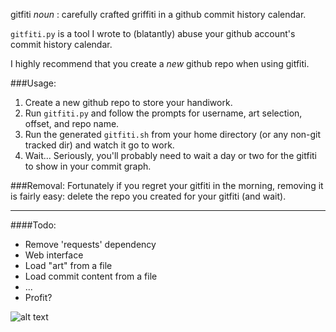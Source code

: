 gitfiti _noun_ : carefully crafted griffiti in a github commit history calendar.

`gitfiti.py` is a tool I wrote to (blatantly) abuse your github account's commit history calendar.

I highly recommend that you create a _new_ github repo when using gitfiti.

###Usage:
1. Create a new github repo to store your handiwork.
2. Run `gitfiti.py` and follow the prompts for username, art selection, offset, and repo name.
3. Run the generated `gitfiti.sh` from your home directory (or any non-git tracked dir) and watch it go to work.
4. Wait... Seriously, you'll probably need to wait a day or two for the gitfiti to show in your commit graph.

###Removal:
Fortunately if you regret your gitfiti in the morning, removing it is fairly easy: delete the repo you created for your gitfiti (and wait).

---
####Todo:
- Remove 'requests' dependency
- Web interface
- Load "art" from a file
- Load commit content from a file
- ...
- Profit?





![alt text](http://f.cl.ly/items/0J463J0K1N020S1Q3E3l/er-small.png "tiny logo")
